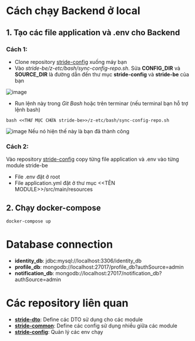 # Cách chạy Backend ở local
## 1. Tạo các file application và .env cho Backend
### Cách 1:
- Clone repository [stride-config](https://github.com/NLNM-0-0/stride-config) xuống máy bạn
- Vào *stride-be/z-etc/bash/sync-config-repo.sh*. Sửa **CONFIG_DIR** và **SOURCE_DIR** là đường dẫn đến thư mục **stride-config** và **stride-be** của bạn

![image](https://github.com/user-attachments/assets/f8b78acf-fcbf-4d81-8900-5caf785c49f3)

- Run lệnh này trong *Git Bash* hoặc trên terminar (nếu terminal bạn hỗ trợ lệnh bash)
```
bash <<THƯ MỤC CHỨA stride-be>>/z-etc/bash/sync-config-repo.sh
```
![image](https://github.com/user-attachments/assets/ee9d2c0a-5854-4102-9314-b6f46f74cdfc)
Nếu nó hiện thế này là bạn đã thành công
### Cách 2:
Vào repository [stride-config](https://github.com/NLNM-0-0/stride-config) copy từng file application và .env vào từng module stride-be
- File .env đặt ở root
- File application.yml đặt ở thư mục <<TÊN MODULE>>/src/main/resources

## 2. Chạy docker-compose
```
docker-compose up
```
# Database connection
- **identity_db**: jdbc:mysql://localhost:3306/identity_db
- **profile_db**: mongodb://localhost:27017/profile_db?authSource=admin
- **notification_db**: mongodb://localhost:27017/notification_db?authSource=admin
# Các repository liên quan
- **[stride-dto](https://github.com/NLNM-0-0/stride-dto)**: Define các DTO sử dụng cho các module
- **[stride-common](https://github.com/NLNM-0-0/stride-common)**: Define các config sử dụng nhiều giữa các module
- **[stride-config](https://github.com/NLNM-0-0/stride-config)**: Quản lý các env chạy
